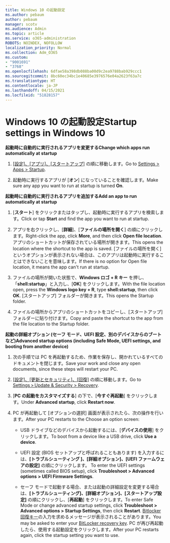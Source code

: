 ```yaml
---
title: Windows 10 の起動設定
ms.author: pebaum
author: pebaum
manager: scotv
ms.audience: Admin
ms.topic: article
ms.service: o365-administration
ROBOTS: NOINDEX, NOFOLLOW
localization_priority: Normal
ms.collection: Adm_O365
ms.custom:
- "9001691"
- "3768"
ms.openlocfilehash: 6dfae58a398db088ba00d9c2ea9788bab929ccc1
ms.sourcegitcommit: 8bc60ec34bc1e40685e3976576e04a2623f63a7c
ms.translationtype: HT
ms.contentlocale: ja-JP
ms.lasthandoff: 04/15/2021
ms.locfileid: "51828157"
---
```

# <a name="startup-settings-in-windows-10"></a><span data-ttu-id="b49af-102">Windows 10 の起動設定</span><span class="sxs-lookup"><span data-stu-id="b49af-102">Startup settings in Windows 10</span></span>

<span data-ttu-id="b49af-103">**起動時に自動的に実行されるアプリを変更する**</span><span class="sxs-lookup"><span data-stu-id="b49af-103">**Change which apps run automatically at startup**</span></span>

1. <span data-ttu-id="b49af-104">[[設定]、[アプリ]、[スタートアップ]](ms-settings:startupapps?activationSource=GetHelp) の順に移動します。</span><span class="sxs-lookup"><span data-stu-id="b49af-104">Go to [Settings > Apps > Startup](ms-settings:startupapps?activationSource=GetHelp).</span></span>

2. <span data-ttu-id="b49af-105">起動時に実行するアプリが [**オン**] になっていることを確認します。</span><span class="sxs-lookup"><span data-stu-id="b49af-105">Make sure any app you want to run at startup is turned **On**.</span></span>

<span data-ttu-id="b49af-106">**起動時に自動的に実行されるアプリを追加する**</span><span class="sxs-lookup"><span data-stu-id="b49af-106">**Add an app to run automatically at startup**</span></span>

1. <span data-ttu-id="b49af-107">[**スタート**] をクリックまたはタップし、起動時に実行するアプリを検索します。</span><span class="sxs-lookup"><span data-stu-id="b49af-107">Click or tap **Start** and find the app you want to run at startup.</span></span>

2. <span data-ttu-id="b49af-108">アプリを右クリックし、[**詳細**]、[**ファイルの場所を開く**] の順にクリックします。</span><span class="sxs-lookup"><span data-stu-id="b49af-108">Right-click the app, click **More**, and then click **Open file location**.</span></span> <span data-ttu-id="b49af-109">アプリのショートカットが保存されている場所が開きます。</span><span class="sxs-lookup"><span data-stu-id="b49af-109">This opens the location where the shortcut to the app is saved.</span></span> <span data-ttu-id="b49af-110">[ファイルの場所を開く] というオプションが表示されない場合は、このアプリは起動時に実行することはできないことを意味します。</span><span class="sxs-lookup"><span data-stu-id="b49af-110">If there is no option for Open file location, it means the app can't run at startup.</span></span>

3. <span data-ttu-id="b49af-111">ファイルの場所が開いた状態で、**Windows ロゴ + R キー** を押し、「**shell:startup**」と入力し、[**OK**] をクリックします。</span><span class="sxs-lookup"><span data-stu-id="b49af-111">With the file location open, press the **Windows logo key  + R**, type **shell:startup**, then click **OK**.</span></span> <span data-ttu-id="b49af-112">[スタートアップ] フォルダーが開きます。</span><span class="sxs-lookup"><span data-stu-id="b49af-112">This opens the Startup folder.</span></span>

4. <span data-ttu-id="b49af-113">ファイルの場所からアプリのショートカットをコピーし、[スタートアップ] フォルダーに貼り付けます。</span><span class="sxs-lookup"><span data-stu-id="b49af-113">Copy and paste the shortcut to the app from the file location to the Startup folder.</span></span>

<span data-ttu-id="b49af-114">**起動の詳細オプション (セーフ モード、UEFI 設定、別のデバイスからのブートなど)**</span><span class="sxs-lookup"><span data-stu-id="b49af-114">**Advanced startup options (including Safe Mode, UEFI settings, and booting from another device)**</span></span>

1. <span data-ttu-id="b49af-115">次の手順では PC を再起動するため、作業を保存し、開かれているすべてのドキュメントを閉じます。</span><span class="sxs-lookup"><span data-stu-id="b49af-115">Save your work and close any open documents, since these steps will restart your PC.</span></span>

2. <span data-ttu-id="b49af-116">[[設定]、[更新とセキュリティ]、[回復]](ms-settings:recovery?activationSource=GetHelp) の順に移動します。</span><span class="sxs-lookup"><span data-stu-id="b49af-116">Go to [Settings > Update & Security > Recovery](ms-settings:recovery?activationSource=GetHelp).</span></span>

3. <span data-ttu-id="b49af-117">[**PC の起動をカスタマイズする**] の下で、[**今すぐ再起動**] をクリックします。</span><span class="sxs-lookup"><span data-stu-id="b49af-117">Under **Advanced startup**, click **Restart now**.</span></span> 

4. <span data-ttu-id="b49af-118">PC が再起動して [オプションの選択] 画面が表示されたら、次の操作を行います。</span><span class="sxs-lookup"><span data-stu-id="b49af-118">After your PC restarts to the Choose an option screen:</span></span>

    - <span data-ttu-id="b49af-119">USB ドライブなどのデバイスから起動するには、[**デバイスの使用**] をクリックします。</span><span class="sxs-lookup"><span data-stu-id="b49af-119">To boot from a device like a USB drive, click **Use a device**.</span></span>

    - <span data-ttu-id="b49af-120">UEFI 設定 (BIOS セットアップと呼ばれることもあります) を入力するには、**[トラブルシューティング ]、[詳細オプション]、[UEFI ファームウェアの設定]** の順にクリックします。 </span><span class="sxs-lookup"><span data-stu-id="b49af-120">To enter the UEFI settings (sometimes called BIOS setup), click **Troubleshoot > Advanced options > UEFI Firmware Settings**.</span></span> 

    - <span data-ttu-id="b49af-121">セーフ モードで起動する場合、または起動の詳細設定を変更する場合は、**[トラブルシューティング]、[詳細オプション]、[スタートアップ設定]** の順にクリックし、[**再起動**] をクリックします。</span><span class="sxs-lookup"><span data-stu-id="b49af-121">To enter Safe Mode or change advanced startup settings, click **Troubleshoot > Advanced options > Startup Settings**, then click **Restart**.</span></span> <span data-ttu-id="b49af-122">[Bitlocker 回復キー](https://support.microsoft.com/help/4026181/windows-10-find-my-bitlocker-recovery-key)の入力を求めるメッセージが表示されることがあります。</span><span class="sxs-lookup"><span data-stu-id="b49af-122">You may be asked to enter your [BitLocker recovery key](https://support.microsoft.com/help/4026181/windows-10-find-my-bitlocker-recovery-key).</span></span> <span data-ttu-id="b49af-123">PC が再び再起動したら、使用する起動設定をクリックします。</span><span class="sxs-lookup"><span data-stu-id="b49af-123">After your PC restarts again, click the startup setting you want to use.</span></span>